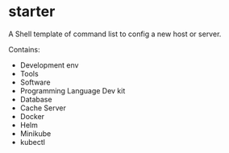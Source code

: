 # starter
A Shell template of command list to config a new host or server.

Contains:
- Development env
- Tools
- Software
- Programming Language Dev kit
- Database
- Cache Server
- Docker
- Helm
- Minikube
- kubectl
